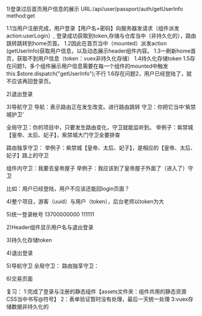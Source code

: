 1)登录过后首页用户信息的展示
URL:/api/user/passport/auth/getUserInfo  method:get

1.1当用户注册完成，用户登录【用户名+密码】向服务器发请求（组件派发action:userLogin）,
登录成功获取到token,存储与仓库当中（非持久化的），路由跳转跳转到home页首。
1.2因此在首页当中（mounted）派发action (getUserInfo)获取用户信息，以及动态展示header组件内容。
1.3一刷新home首页，获取不到用户信息（token：vuex非持久化存储）
1.4持久化存储token
1.5存在问题1，多个组件展示用户信息需要在每一个组件的mounted中触发 this.$store.dispatch("getUserInfo");不行
1.6存在问题2，用户已经登陆了，就不应该再回登录页。


2)退出登录



3)导航守卫
导航：表示路由正在发生改变。进行路由跳转
守卫：你把它当中‘紫禁城护卫’

全局守卫：你的项目中，只要发生路由变化，守卫就能监听到。
举例子：紫禁城【皇帝、太后、妃子】，紫禁城大门守卫全要排查

路由独享守卫：
举例子：紫禁城【皇帝、太后、妃子】，是相应的【皇帝、太后、妃子】路上的守卫

组件内守卫：我要去皇帝屋子
举例子：我应该到了皇帝屋子外面了（进入了）守卫


比如：用户已经登陆，用户不应该还能回login页面？




4)整个项目，游客（uuid）与用户（token），后台老师以token为大



5)统一登录帐号
13700000000    111111
















2)Header组件显示用户名与退出登录


3)持久化存储token


4)退出登录


5)导航守卫
全局守卫：
路由独享守卫：


6)交易页面









复习：
1:完成了登录与注册的静态组件【assets文件夹：组件共用的静态资源 CSS当中书写@符号】
2：表单验证暂时没有处理，最后一天统一处理
3:vuex存储数据非持久化的
